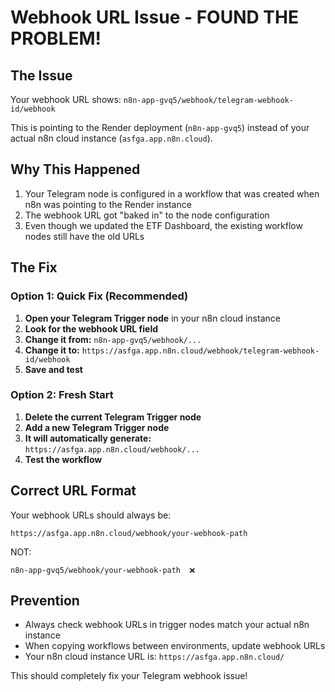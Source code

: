 # Webhook URL Issue - FOUND THE PROBLEM!

## The Issue
Your webhook URL shows: `n8n-app-gvq5/webhook/telegram-webhook-id/webhook`

This is pointing to the Render deployment (`n8n-app-gvq5`) instead of your actual n8n cloud instance (`asfga.app.n8n.cloud`).

## Why This Happened
1. Your Telegram node is configured in a workflow that was created when n8n was pointing to the Render instance
2. The webhook URL got "baked in" to the node configuration
3. Even though we updated the ETF Dashboard, the existing workflow nodes still have the old URLs

## The Fix

### Option 1: Quick Fix (Recommended)
1. **Open your Telegram Trigger node** in your n8n cloud instance
2. **Look for the webhook URL field** 
3. **Change it from:** `n8n-app-gvq5/webhook/...` 
4. **Change it to:** `https://asfga.app.n8n.cloud/webhook/telegram-webhook-id/webhook`
5. **Save and test**

### Option 2: Fresh Start
1. **Delete the current Telegram Trigger node**
2. **Add a new Telegram Trigger node**
3. **It will automatically generate:** `https://asfga.app.n8n.cloud/webhook/...`
4. **Test the workflow**

## Correct URL Format
Your webhook URLs should always be:
```
https://asfga.app.n8n.cloud/webhook/your-webhook-path
```

NOT:
```
n8n-app-gvq5/webhook/your-webhook-path  ❌
```

## Prevention
- Always check webhook URLs in trigger nodes match your actual n8n instance
- When copying workflows between environments, update webhook URLs
- Your n8n cloud instance URL is: `https://asfga.app.n8n.cloud/`

This should completely fix your Telegram webhook issue!